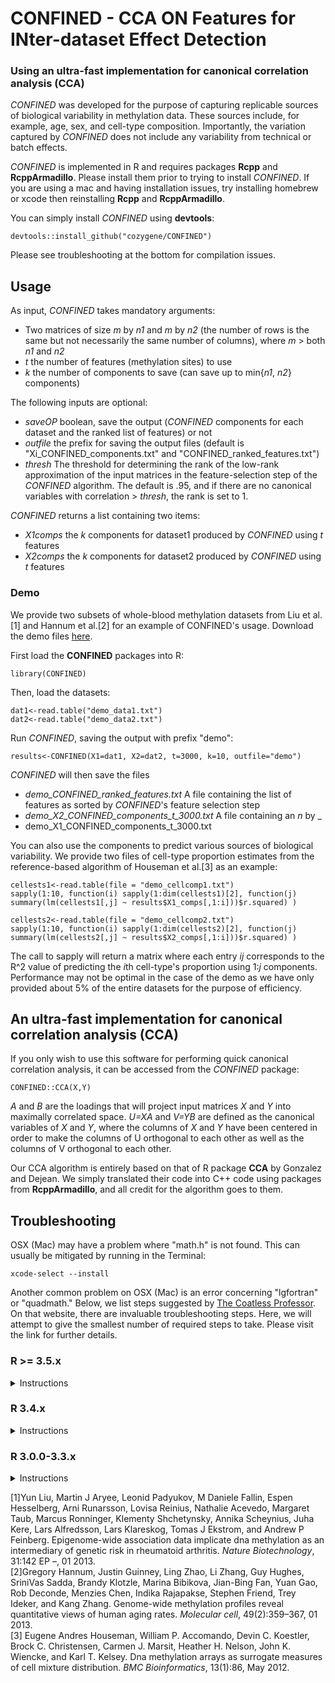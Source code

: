 # CONFINED - CCA ON Features for INter-dataset Effect Detection
### Using an ultra-fast implementation for canonical correlation analysis (CCA)
*CONFINED* was developed for the purpose of capturing replicable sources of biological variability in methylation data. These sources include, for example, age, sex, and cell-type composition. Importantly, the variation captured by *CONFINED* does not include any variability from technical or batch effects.

*CONFINED* is implemented in R and requires packages **Rcpp** and **RcppArmadillo**. Please install them prior to trying to install *CONFINED*. If you are using a mac and having installation issues, try installing homebrew or xcode then reinstalling **Rcpp** and **RcppArmadillo**. 

You can simply install *CONFINED* using **devtools**:
```
devtools::install_github("cozygene/CONFINED")
```
Please see troubleshooting at the bottom for compilation issues.


## Usage
As input, *CONFINED* takes mandatory arguments:
- Two matrices of size _m_ by _n1_ and _m_ by _n2_ (the number of rows is the same but not necessarily the same number of columns), where _m_ > both _n1_ and _n2_
-  _t_ the number of features (methylation sites) to use
-  _k_ the number of components to save (can save up to min{_n1_, _n2_} components)

The following inputs are optional:
-  _saveOP_ boolean, save the output (_CONFINED_ components for each dataset and the ranked list of features) or not 
-  _outfile_ the prefix for saving the output files (default is "Xi_CONFINED_components.txt" and "CONFINED_ranked_features.txt")
-  _thresh_ The threshold for determining the rank of the low-rank approximation of the input matrices in the feature-selection step of the _CONFINED_ algorithm. The default is .95, and if there are no canonical variables with correlation > _thresh_, the rank is set to 1.

*CONFINED* returns a list containing two items:
-  _X1comps_ the _k_ components for dataset1 produced by _CONFINED_ using _t_ features
-  _X2comps_ the _k_ components for dataset2 produced by _CONFINED_ using _t_ features

### Demo
We provide two subsets of whole-blood methylation datasets from Liu et al.[1] and Hannum et al.[2] for an example of CONFINED's usage. Download the demo files <a href="https://mj-thompson.github.io/data/CONFINED_demo.zip">here</a>.

First load the **CONFINED** packages into R:
```
library(CONFINED)
```

Then, load the datasets:
```
dat1<-read.table("demo_data1.txt")
dat2<-read.table("demo_data2.txt")
```

Run _CONFINED_, saving the output with prefix "demo":
```
results<-CONFINED(X1=dat1, X2=dat2, t=3000, k=10, outfile="demo")
```

_CONFINED_ will then save the files
-  *demo_CONFINED_ranked_features.txt* A file containing the list of features as sorted by *CONFINED*'s feature selection step
-  *demo_X2_CONFINED_components_t_3000.txt* A file containing an _n_ by _
-  demo_X1_CONFINED_components_t_3000.txt

You can also use the components to predict various sources of biological variability. We provide two files of cell-type proportion estimates from the reference-based algorithm of Houseman et al.[3] as an example:
```
cellests1<-read.table(file = "demo_cellcomp1.txt")
sapply(1:10, function(i) sapply(1:dim(cellests1)[2], function(j) summary(lm(cellests1[,j] ~ results$X1_comps[,1:i]))$r.squared) )

cellests2<-read.table(file = "demo_cellcomp2.txt")
sapply(1:10, function(i) sapply(1:dim(cellests2)[2], function(j) summary(lm(cellests2[,j] ~ results$X2_comps[,1:i]))$r.squared) )
```
The call to sapply will return a matrix where each entry _ij_ corresponds to the R^2 value of predicting the *i*th cell-type's proportion using 1:_j_ components. Performance may not be optimal in the case of the demo as we have only provided about 5% of the entire datasets for the purpose of efficiency.


## An ultra-fast implementation for canonical correlation analysis (CCA)
If you only wish to use this software for performing quick canonical correlation analysis, it can be accessed from the *CONFINED* package:
```
CONFINED::CCA(X,Y)
```
_A_ and _B_ are the loadings that will project input matrices _X_ and _Y_ into maximally correlated space. _U=XA_ and _V=YB_ are defined as the canonical variables of _X_ and _Y_, where the columns of _X_ and _Y_ have been centered in order to make the columns of U orthogonal to each other as well as the columns of V orthogonal to each other. 

Our CCA algorithm is entirely based on that of R package **CCA** by Gonzalez and Dejean. We simply translated their code into C++ code using packages from **RcppArmadillo**, and all credit for the algorithm goes to them.


## Troubleshooting
OSX (Mac) may have a problem where "math.h" is not found. This can usually be mitigated by running in the Terminal:
```
xcode-select --install
```

Another common problem on OSX (Mac) is an error concerning "lgfortran" or "quadmath." Below, we list steps suggested by [The Coatless Professor](https://thecoatlessprofessor.com/programming/r-compiler-tools-for-rcpp-on-macos/). On that website, there are invaluable troubleshooting steps. Here, we will attempt to give the smallest number of required steps to take. Please visit the link for further details.
### R >= 3.5.x
<details><summary>Instructions</summary>
 <details><summary>Download/Install through GUI</summary>
  Install the latest version of clang from cran <a href="https://cran.r-project.org/bin/macosx/tools/clang-6.0.0.pkg">here</a> and install gfortran from CRAN here <a href="https://cran.r-project.org/bin/macosx/tools/gfortran-6.1.pkg">here</a>. Once those are installed, copy and paste into your terminal:

```
  # Create an R environment file if it doesn't exist to store a modified path
# VARIABLE
if [ ! -e "~/.Renviron" ] ; then
   touch ~/.Renviron
fi

# Add the clang6 binary path to R's local paths
echo 'PATH="/usr/local/clang6/bin:${PATH}"' >> ~/.Renviron

# Establish a symlink of gfortran into /usr/local/bin
sudo ln -s /usr/local/gfortran/bin/gfortran /usr/local/bin/gfortran
```

If the above does not work and you've upgraded from R 3.0.0-3.3.3, try removing the old gfortran build, then reinstall the latest gfortran build:
```
# Download installer into working directory
curl -O http://r.research.att.com/libs/gfortran-4.8.2-darwin13.tar.bz2

# Remove _files_ associated with the binary
for file in $(tar tfz gfortran-4.8.2-darwin13.tar.bz2); do
sudo rm -f /$file; 
done

# Remove empty _folders_ associated with the binary
for file in $(tar tfz gfortran-4.8.2-darwin13.tar.bz2); do 
sudo rmdir -p /$file; 
done

# Delete the installer
rm -rf gfortran-4.8.2-darwin13.tar.bz2

# Run the above step again
curl -O https://cloud.r-project.org/bin/macosx/tools/gfortran-6.1.pkg
sudo installer -pkg gfortran-6.1.pkg -target /
rm -rf gfortran-6.1.pkg

# Establish a symlink of gfortran into /usr/local/bin
sudo ln -s /usr/local/gfortran/bin/gfortran /usr/local/bin/gfortran
```

Now, return to R and try installing *CONFINED* using:
```
devtools::install_github("cozygene/CONFINED")
```

 </p>
</details>



  <details><summary>Download/Install via terminal</summary>
Copy and paste this into your Terminal window:

``` 
########### Xcode CLI

# Headless install of Xcode CLI
# Based on a script by Timothy Sutton, MIT licensed 2013 - 2014
# The code used is given at:
# https://github.com/timsutton/osx-vm-templates/blob/ce8df8a7468faa7c5312444ece1b977c1b2f77a4/scripts/xcode-cli-tools.sh#L8-L14

# Check if the Xcode CLI tool directory exists.
# See technical note: https://developer.apple.com/library/content/technotes/tn2339/_index.html#//apple_ref/doc/uid/DTS40014588-CH1-WHAT_IS_THE_COMMAND_LINE_TOOLS_PACKAGE_
# Note: This is not a rigorous check... So, if a user has deleted contents
# inside the folder but left the folder intact, then this will _not_ trigger
# an installation
if [ ! -d "/Library/Developer/CommandLineTools" ]; then

  # Create a temporary file for the header
  touch /tmp/.com.apple.dt.CommandLineTools.installondemand.in-progress

  # Figure out the correct Xcode CLI for the given mac OS
  PROD=$(sudo softwareupdate -l |
    grep "\*.*Command Line" |
    tail -n 1 | awk -F"*" '{print $2}' |
    sed -e 's/^ *//' |
    tr -d '\n')

  # Install Xcode CLI    
  sudo softwareupdate -i "$PROD" --verbose;

  rm -rf /tmp/.com.apple.dt.CommandLineTools.installondemand.in-progress
else
  echo "Xcode CLI is installed..."  
fi

########### clang6

# Download and Install the clang6 binary 
# Download ~440mb -> 2 gb installed
curl -O https://cran.r-project.org/bin/macosx/tools/clang-6.0.0.pkg
sudo installer -pkg clang-6.0.0.pkg -target /
```
Enter your password, then enter:
```
rm -rf clang-6.0.0.pkg

# Create an R environment file if it doesn't exist to store a modified path
# VARIABLE
if [ ! -e "~/.Renviron" ] ; then
   touch ~/.Renviron
fi

# Add the clang6 binary path to R's local paths
echo 'PATH="/usr/local/clang6/bin:${PATH}"' >> ~/.Renviron

########### gfortran

# Download and install the gfortran used in R 3.5.0
curl -O https://cloud.r-project.org/bin/macosx/tools/gfortran-6.1.pkg
sudo installer -pkg gfortran-6.1.pkg -target /
```
Enter your password once more (if prompted), and lastly:
```
rm -rf gfortran-6.1.pkg

# Establish a symlink of gfortran into /usr/local/bin
sudo ln -s /usr/local/gfortran/bin/gfortran /usr/local/bin/gfortran
```

If the above does not work and you've upgraded from R 3.0.0-3.3.3, try removing the old gfortran build, then reinstall the latest gfortran build:
```
# Download installer into working directory
curl -O http://r.research.att.com/libs/gfortran-4.8.2-darwin13.tar.bz2

# Remove _files_ associated with the binary
for file in $(tar tfz gfortran-4.8.2-darwin13.tar.bz2); do
sudo rm -f /$file; 
done

# Remove empty _folders_ associated with the binary
for file in $(tar tfz gfortran-4.8.2-darwin13.tar.bz2); do 
sudo rmdir -p /$file; 
done

# Delete the installer
rm -rf gfortran-4.8.2-darwin13.tar.bz2

# Run the above step again
curl -O https://cloud.r-project.org/bin/macosx/tools/gfortran-6.1.pkg
sudo installer -pkg gfortran-6.1.pkg -target /
rm -rf gfortran-6.1.pkg

# Establish a symlink of gfortran into /usr/local/bin
sudo ln -s /usr/local/gfortran/bin/gfortran /usr/local/bin/gfortran
```

Now, return to R and try installing *CONFINED* using:
```
devtools::install_github("cozygene/CONFINED")
```
 </p>
 </details>
</p>
</details>

### R 3.4.x
<details><summary>Instructions</summary>
The same link from the 3.5.x section will still be of help. You may try installing <a href="https://github.com/rmacoslib/r-macos-rtools/releases/download/v1.1.0/macos-rtools-1.1.0.pkg">these tools</a> from The coatless professor.

Now, return to R and try installing *CONFINED* using:
```
devtools::install_github("cozygene/CONFINED")
```

</p>
</details>


### R 3.0.0-3.3.x
<details><summary>Instructions</summary>

Detailed instructions are provided by The coatless professor [here](https://thecoatlessprofessor.com/programming/r-compiler-tools-for-rcpp-on-os-x-before-r-3.4.0/).
Open the terminal and make sure xcode and gcc are installed:
```
xcode-select --install
```
Choose "Install" and verify that it was installed:
```
gcc --version
```
Now type:
```
cd /Applications/Utilities
curl -O http://r.research.att.com/libs/gfortran-4.8.2-darwin13.tar.bz2
sudo tar fvxz gfortran-4.8.2-darwin13.tar.bz2 -C /
```
Now, return to R and try installing *CONFINED* using:
```
devtools::install_github("cozygene/CONFINED")
```

</p>
</details>
  
  

  
[1]Yun  Liu,  Martin  J  Aryee,  Leonid  Padyukov,  M  Daniele  Fallin,  Espen  Hesselberg,  Arni Runarsson,  Lovisa  Reinius,  Nathalie  Acevedo,  Margaret  Taub,  Marcus  Ronninger,  Klementy  Shchetynsky,  Annika  Scheynius,  Juha  Kere,  Lars  Alfredsson,  Lars  Klareskog,
Tomas  J  Ekstrom,  and  Andrew  P  Feinberg.   Epigenome-wide association  data  implicate dna methylation as an intermediary of genetic risk in rheumatoid arthritis. *Nature Biotechnology*, 31:142 EP –, 01 2013.  
[2]Gregory  Hannum,  Justin  Guinney,  Ling  Zhao,  Li  Zhang,  Guy  Hughes,  SriniVas  Sadda, Brandy Klotzle, Marina Bibikova, Jian-Bing Fan, Yuan Gao, Rob Deconde, Menzies Chen, Indika Rajapakse, Stephen Friend, Trey Ideker, and Kang Zhang. Genome-wide methylation profiles reveal quantitative views of human aging rates. *Molecular  cell*, 49(2):359–367, 01 2013.  
[3] Eugene  Andres  Houseman,  William  P.  Accomando,  Devin  C.  Koestler,  Brock  C.  Christensen, Carmen J. Marsit, Heather H. Nelson, John K. Wiencke, and Karl T. Kelsey.  Dna methylation arrays as surrogate measures of cell mixture distribution. *BMC Bioinformatics*, 13(1):86, May 2012.  



